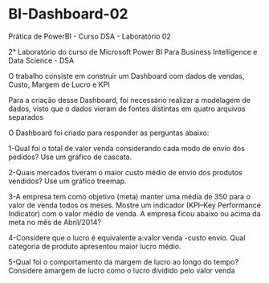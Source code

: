 # BI-Dashboard-02

Prática de PowerBI - Curso DSA - Laboratório 02

2° Laboratório do curso de Microsoft Power BI Para Business Intelligence e Data Science - DSA

O trabalho consiste em construir um Dashboard com dados de vendas, Custo, Margem de Lucro e KPI

Para a criação desse Dashboard, foi necessário realizar a modelagem de dados, visto que o dados vieram de fontes distintas em quatro arquivos separados

O Dashboard foi criado para responder as perguntas abaixo:

1-Qual foi o total de valor venda considerando cada modo de envio dos pedidos? Use um gráfico de cascata.

2-Quais mercados tiveram o maior custo médio de envio dos produtos vendidos? Use um gráfico treemap.

3-A empresa tem como objetivo (meta) manter uma média de 350 para o valor de venda todos os meses. Mostre um indicador (KPI–Key Performance Indicator) com o valor médio de venda. A empresa ficou abaixo ou acima da meta no mês de Abril/2014?

4-Considere que o lucro é equivalente a:valor venda -custo envio. Qual categoria de produto apresentou maior lucro médio.

5-Qual foi o comportamento da margem de lucro ao longo do tempo? Considere amargem de lucro como o lucro dividido pelo valor venda
